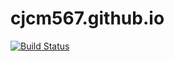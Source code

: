 # cjcm567.github.io

[![Build Status](https://travis-ci.com/cjcm567/cjcm567.github.io.svg?branch=master)](https://travis-ci.com/cjcm567/cjcm567.github.io)